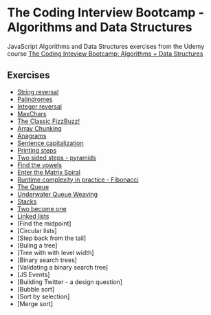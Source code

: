 # The Coding Interview Bootcamp - Algorithms and Data Structures

JavaScript Algorithms and Data Structures exercises from the Udemy course [The Coding Inteview Bootcamp: Algorithms + Data Structures](https://www.udemy.com/course/coding-interview-bootcamp-algorithms-and-data-structure/)

## Exercises

- [String reversal](https://github.com/narcisabadea/The-Coding-Interview-Bootcamp-Algorithms-Data-Structures/blob/main/01.String%20reversal)
- [Palindromes](https://github.com/narcisabadea/The-Coding-Interview-Bootcamp-Algorithms-Data-Structures/blob/main/02.Palindrome)
- [Integer reversal](https://github.com/narcisabadea/The-Coding-Interview-Bootcamp-Algorithms-Data-Structures/blob/main/03.Integer%20reversal)
- [MaxChars](https://github.com/narcisabadea/The-Coding-Interview-Bootcamp-Algorithms-Data-Structures/blob/main/04.MaxChars)
- [The Classic FizzBuzz!](https://github.com/narcisabadea/The-Coding-Interview-Bootcamp-Algorithms-Data-Structures/blob/main/05.FizzBuzz)
- [Array Chunking](https://github.com/narcisabadea/The-Coding-Interview-Bootcamp-Algorithms-Data-Structures/blob/main/06.Array%20chunking)
- [Anagrams](https://github.com/narcisabadea/The-Coding-Interview-Bootcamp-Algorithms-Data-Structures/blob/main/07.Anagrams)
- [Sentence capitalization](https://github.com/narcisabadea/The-Coding-Interview-Bootcamp-Algorithms-Data-Structures/blob/main/08.Sentence%20capitalization)
- [Printing steps](https://github.com/narcisabadea/The-Coding-Interview-Bootcamp-Algorithms-Data-Structures/blob/main/09.Printing%20steps)
- [Two sided steps - pyramids](https://github.com/narcisabadea/The-Coding-Interview-Bootcamp-Algorithms-Data-Structures/blob/main/10.Pyramids)
- [Find the vowels](https://github.com/narcisabadea/The-Coding-Interview-Bootcamp-Algorithms-Data-Structures/blob/main/11.Vowels)
- [Enter the Matrix Spiral](https://github.com/narcisabadea/The-Coding-Interview-Bootcamp-Algorithms-Data-Structures/blob/main/12.Matrix)
- [Runtime complexity in practice - Fibonacci](https://github.com/narcisabadea/The-Coding-Interview-Bootcamp-Algorithms-Data-Structures/blob/main/13.Fibonacci)
- [The Queue](https://github.com/narcisabadea/The-Coding-Interview-Bootcamp-Algorithms-Data-Structures/blob/main/queue)
- [Underwater Queue Weaving](https://github.com/narcisabadea/The-Coding-Interview-Bootcamp-Algorithms-Data-Structures/blob/main/weave)
- [Stacks](https://github.com/narcisabadea/The-Coding-Interview-Bootcamp-Algorithms-Data-Structures/blob/main/stack)
- [Two become one](https://github.com/narcisabadea/The-Coding-Interview-Bootcamp-Algorithms-Data-Structures/blob/main/qfroms)
- [Linked lists](https://github.com/narcisabadea/The-Coding-Interview-Bootcamp-Algorithms-Data-Structures/blob/main/linkedlist)
- [Find the midpoint]
- [Circular lists]
- [Step back from the tail]
- [Buling a tree]
- [Tree with with level width]
- [Binary search trees]
- [Validating a binary search tree]
- [JS Events]
- [Building Twitter - a design question]
- [Bubble sort]
- [Sort by selection]
- [Merge sort]
